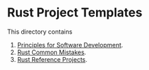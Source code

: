 # Rust Project Templates
This directory contains 

1. [Principles for Software Development](./PRINCIPLES.md).
2. [Rust Common Mistakes](./COMMON_MISTAKES.md).
3. [Rust Reference Projects](./PROJECT_LIST.md).



